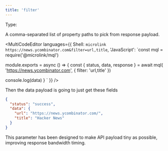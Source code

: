 ```yaml
---
title: 'filter'
--- 
```


Type: <Type children='<string>'/>

A comma-separated list of property paths to pick from response payload.

<MultiCodeEditor languages={{
  Shell: `microlink https://news.ycombinator.com&filter=url,title`,
  'JavaScript': `const mql = require('@microlink/mql')
 
module.exports = async () => {
  const { status, data, response } = await mql(
    'https://news.ycombinator.com', { 
      filter: 'url,title'
  })
     
 console.log(data)
}
  `
  }} 
/>

<Figcaption children='You can use dot notation to reference a nested data field of the payload.' />

Then the data payload is going to just get these fields

```json
{
  "status": "success",
  "data": {
    "url": "https://news.ycombinator.com/",
    "title": "Hacker News"
  }
}
```

This parameter has been designed to make API payload tiny as possible, improving response bandwidth timing.
